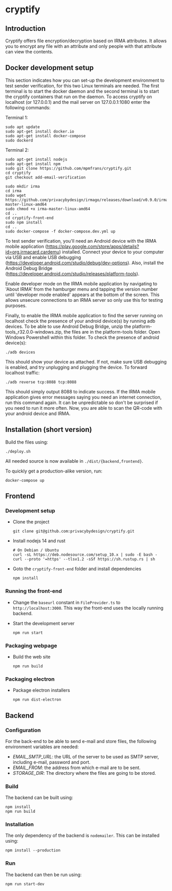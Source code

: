# cryptify

## Introduction

Cryptify offers file encryption/decryption based on IRMA attributes. It allows you to encrypt any file
with an attribute and only people with that attribute can view the contents.

## Docker development setup

This section indicates how you can set-up the development environment to test sender verification, for this two Linux terminals are needed.
The first terminal is to start the docker daemon and the second terminal is to start the cryptify containers that run on the daemon. 
To access cryptify on localhost (or 127.0.0.1) and the mail server on 127.0.0.1:1080 enter the following commands:

Terminal 1:
```
sudo apt update
sudo apt-get install docker.io
sudo apt-get install docker-compose
sudo dockerd
```

Terminal 2:
```
sudo apt-get install nodejs
sudo apt-get install npm
sudo git clone https://github.com/mpmfrans/cryptify.git
cd cryptify
git checkout add-email-verification

sudo mkdir irma 
cd irma
sudo wget https://github.com/privacybydesign/irmago/releases/download/v0.9.0/irma-master-linux-amd64
sudo chmod +x irma-master-linux-amd64
cd ..
cd cryptify-front-end
sudo npm install
cd ..
sudo docker-compose -f docker-compose.dev.yml up
```

To test sender verification, you'll need an Android device with the IRMA mobile application (https://play.google.com/store/apps/details?id=org.irmacard.cardemu) installed.
Connect your device to your computer via USB and enable USB debugging (https://developer.android.com/studio/debug/dev-options). 
Also, install the Android Debug Bridge (https://developer.android.com/studio/releases/platform-tools).

Enable developer mode on the IRMA mobile application by navigating to 'About IRMA' from the hamburger menu and tapping the version number until 'developer mode enabled'
appears at the bottom of the screen. This allows unsecure connections to an IRMA server so only use this for testing purposes. 

Finally, to enable the IRMA mobile application to find the server running on localhost check the presence of your android device(s) by running adb devices.
To be able to use Android Debug Bridge, unzip the platform-tools_r32.0.0-windows.zip, the files are in the platform-tools folder. Open Windows Powershell within
this folder. To check the presence of android device(s):

```
./adb devices
```

This should show your device as attached. If not, make sure USB debugging is enabled, and try unplugging and plugging the device.
To forward localhost traffic:

```
./adb reverse tcp:8088 tcp:8088
```

This should simply output 8088 to indicate success. If the IRMA mobile application gives error messages saying you need an internet
connection, run this command again. It can be unpredictable so don't be surprised if you need to run it more often. Now, you are able to scan the
QR-code with your android device and IRMA.

## Installation (short version)

Build the files using:
```
./deploy.sh
```

All needed source is now available in `./dist/{backend,frontend}`.

To quickly get a production-alike version, run:
```
docker-compose up
```

## Frontend

### Development setup

* Clone the project 

      git clone git@github.com:privacybydesign/cryptify.git

* Install nodejs 14 and rust

      # On Debian / Ubuntu
      curl -sL https://deb.nodesource.com/setup_10.x | sudo -E bash -
      curl --proto '=https' --tlsv1.2 -sSf https://sh.rustup.rs | sh

* Goto the `cryptify-front-end` folder and install dependencies

      npm install

### Running the front-end

* Change the `baseurl` constant in `FileProvider.ts` to `http://localhost:3000`.
  This way the front-end uses the locally running backend.

* Start the development server

      npm run start

### Packaging webpage

* Build the web site

      npm run build

### Packaging electron

* Package electron installers

      npm run dist-electron

## Backend

### Configuration

For the back-end to be able to send e-mail and store files, the following environment variables are needed:

* *EMAIL_SMTP_URL*: the URL of the server to be used as SMTP server, including e-mail, password and port.
* *EMAIL_FROM*: the address from which e-mail are to be sent.
* *STORAGE_DIR*: The directory where the files are going to be stored. 

### Build

The backend can be built using:
```
npm install
npm run build
```

### Installation

The only dependency of the backend is `nodemailer`. This can be installed using:
```
npm install --production
```

### Run
The backend can then be run using:

```
npm run start-dev
```
